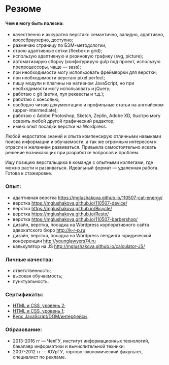# Резюме

#### Чем я могу быть полезна:

- качественно и аккуратно верстаю: семантично, валидно, адаптивно, кроссбраузерно, доступно;
- размечаю страницу по БЭМ-методологии;
- строю адаптивные сетки (flexbox и grid);
- использую адаптивную и резиновую графику (svg, picture);
- автоматизирую сборку (конфигурирую gulp под проект, использую препроцессоры, чаще — sass);
- при необходимости могу использовать фреймворки для верстки;
- при необходимости верстаю pixel perfect;
- пишу модули и плагины на нативном JavaScript, но при необходимости могу использовать и jQuery;
- работаю с git (ветки, пул реквесты и т.д.);
- работаю с консолью;
- свободно читаю документацию и профильные статьи на английском (upper-intermediate);
- работаю с Adobe Photoshop, Sketch, Zeplin, Adobe XD, быстро могу освоить любой другой графический редактор;
- имею опыт посадки верстки на Wordpress.

Любой недостаток знаний и опыта компенсирую отличными навыками поиска информации и обучаемости, а так же огромным интересом к отрасли и желанием развиваться. Привыкла самостоятельно искать решение возникающих при разработке вопросов и проблем. 

Ищу позицию верстальщика в команде с опытными коллегами, где можно расти и развиваться. Идеальный формат — удаленная работа. Готова к стажировке.

### Опыт:

- адаптивная верстка https://mglushakova.github.io/110507-cat-energy/
- верстка https://mglushakova.github.io/110507-device/
- верстка https://mglushakova.github.io/Bicycle/
- верстка https://mglushakova.github.io/Resto/
- верстка https://mglushakova.github.io/110507-barbershop/
- дизайн, верстка, посадка на Wordpress корпоративного сайта адвокатского бюро http://k-r-p.ru
- дизайн, верстка, посадка на Wordpress лендинга юридической конференции http://younglawyers74.ru
- калькулятор на JS http://mglushakova.github.io/calculator-JS/

### Личные качества:

- ответственность;
- высокая обучаемость;
- пунктуальность.

### Сертификаты:

- [HTML и CSS, уровень 2](https://assets.htmlacademy.ru/certificates/intensive/63/110507.pdf);
- [HTML и CSS, уровень 1](https://assets.htmlacademy.ru/certificates/intensive/45/110507.pdf);
- [Курс JavaScript/DOM/интерфейсы](http://learn.javascript.ru/courses/js-20161010-2000/marina9/certificate.jpg).

### Образование:

- 2013-2016 гг — ЧелГУ, институт информационных технологий, бакалавр информатики и вычислительной техники;
- 2007-2012 гг — ЮУрГУ, торгово-экономический факультет, специалист по рекламе.
